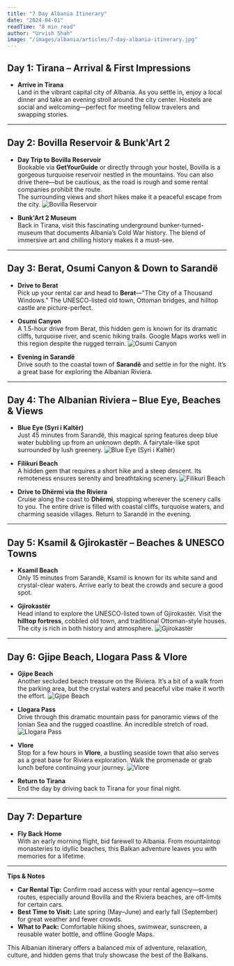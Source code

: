 ```yaml
---
title: "7 Day Albania Itinerary"
date: "2024-04-01"
readTime: "8 min read"
author: "Urvish Shah"
image: "/images/albania/articles/7-day-albania-itinerary.jpg"
---
```



## Day 1: Tirana – Arrival & First Impressions
- **Arrive in Tirana**  
  Land in the vibrant capital city of Albania. As you settle in, enjoy a local dinner and take an evening stroll around the city center. Hostels are social and welcoming—perfect for meeting fellow travelers and swapping stories.

---

## Day 2: Bovilla Reservoir & Bunk'Art 2
- **Day Trip to Bovilla Reservoir**  
  Bookable via **GetYourGuide** or directly through your hostel, Bovilla is a gorgeous turquoise reservoir nestled in the mountains. You can also drive there—but be cautious, as the road is rough and some rental companies prohibit the route.  
  The surrounding views and short hikes make it a peaceful escape from the city.
  ![Bovilla Reservoir](/images/albania/articles/bovilla-reservoir.jpg)

- **Bunk'Art 2 Museum**  
  Back in Tirana, visit this fascinating underground bunker-turned-museum that documents Albania’s Cold War history. The blend of immersive art and chilling history makes it a must-see.

---

## Day 3: Berat, Osumi Canyon & Down to Sarandë
- **Drive to Berat**  
  Pick up your rental car and head to **Berat**—"The City of a Thousand Windows." The UNESCO-listed old town, Ottoman bridges, and hilltop castle are picture-perfect.

- **Osumi Canyon**  
  A 1.5-hour drive from Berat, this hidden gem is known for its dramatic cliffs, turquoise river, and scenic hiking trails. Google Maps works well in this region despite the rugged terrain.
  ![Osumi Canyon](/images/albania/articles/osumi-canyon.jpg)

- **Evening in Sarandë**  
  Drive south to the coastal town of **Sarandë** and settle in for the night. It’s a great base for exploring the Albanian Riviera.

---

## Day 4: The Albanian Riviera – Blue Eye, Beaches & Views
- **Blue Eye (Syri i Kaltër)**  
  Just 45 minutes from Sarandë, this magical spring features deep blue water bubbling up from an unknown depth. A fairytale-like spot surrounded by lush greenery.
  ![Blue Eye (Syri i Kaltër)](/images/albania/articles/blue-eye.jpg)

- **Filikuri Beach**  
  A hidden gem that requires a short hike and a steep descent. Its remoteness ensures serenity and breathtaking scenery.
  ![Filikuri Beach](/images/albania/articles/filikuri-beach.jpg)

- **Drive to Dhërmi via the Riviera**  
  Cruise along the coast to **Dhërmi**, stopping wherever the scenery calls to you. The entire drive is filled with coastal cliffs, turquoise waters, and charming seaside villages. Return to Sarandë in the evening.

---

## Day 5: Ksamil & Gjirokastër – Beaches & UNESCO Towns
- **Ksamil Beach**  
  Only 15 minutes from Sarandë, Ksamil is known for its white sand and crystal-clear waters. Arrive early to beat the crowds and secure a good spot.

- **Gjirokastër**  
  Head inland to explore the UNESCO-listed town of Gjirokastër. Visit the **hilltop fortress**, cobbled old town, and traditional Ottoman-style houses. The city is rich in both history and atmosphere.
  ![Gjirokastër](/images/albania/articles/gjirokaster.jpg)

---

## Day 6: Gjipe Beach, Llogara Pass & Vlore
- **Gjipe Beach**  
  Another secluded beach treasure on the Riviera. It’s a bit of a walk from the parking area, but the crystal waters and peaceful vibe make it worth the effort.
  ![Gjipe Beach](/images/albania/articles/gjipe-beach.jpg)

- **Llogara Pass**  
  Drive through this dramatic mountain pass for panoramic views of the Ionian Sea and the rugged coastline. An incredible stretch of road.
  ![Llogara Pass](/images/albania/articles/llogara-pass.jpg)

- **Vlore**  
  Stop for a few hours in **Vlore**, a bustling seaside town that also serves as a great base for Riviera exploration. Walk the promenade or grab lunch before continuing your journey.
  ![Vlore](/images/albania/articles/vlore.jpg)

- **Return to Tirana**  
  End the day by driving back to Tirana for your final night.

---

## Day 7: Departure
- **Fly Back Home**  
  With an early morning flight, bid farewell to Albania. From mountaintop monasteries to idyllic beaches, this Balkan adventure leaves you with memories for a lifetime.

---

**Tips & Notes**  
- **Car Rental Tip:** Confirm road access with your rental agency—some routes, especially around Bovilla and the Riviera beaches, are off-limits for certain cars.
- **Best Time to Visit:** Late spring (May–June) and early fall (September) for great weather and fewer crowds.
- **What to Pack:** Comfortable hiking shoes, swimwear, sunscreen, a reusable water bottle, and offline Google Maps.

This Albanian itinerary offers a balanced mix of adventure, relaxation, culture, and hidden gems that truly showcase the best of the Balkans.
